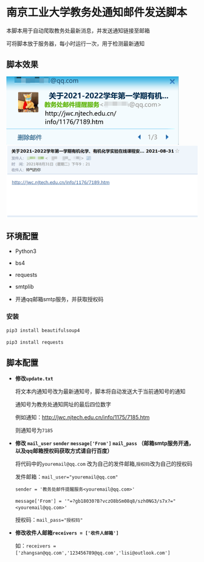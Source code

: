 # 南京工业大学教务处通知邮件发送脚本

本脚本用于自动爬取教务处最新消息，并发送通知链接至邮箱

可将脚本放于服务器，每小时运行一次，用于检测最新通知

## 脚本效果

<img src="./imag-1.png" alt="image-20210831212251795" style="zoom: 67%;" />



<img src="./image-2.png" alt="image-20210831212439573" style="zoom:67%;" />

## 环境配置

- Python3

- bs4

- requests

- smtplib

- 开通qq邮箱smtp服务，并获取授权码

### 安装

`pip3 install beautifulsoup4`

`pip3 install requests`

## 脚本配置

- **修改`update.txt`**

  将文本内通知号改为最新通知号，脚本将自动发送大于当前通知号的通知

  通知号为教务处通知网址的最后四位数字

  例如通知：http://jwc.njtech.edu.cn/info/1175/7185.htm

  则通知号为`7185`

- **修改 `mail_user` `sender` `message['From']` `mail_pass` （邮箱smtp服务开通，以及qq邮箱授权码获取方式请自行百度）**

  将代码中的`youremail@qq.com` 改为自己的发件邮箱,`授权码`改为自己的授权码

  发件邮箱：`mail_user="youremail@qq.com"` 

  ​				   `sender = '教务处邮件提醒服务<youremail@qq.com>'` 

  ​                   `message['From'] = '"=?gb18030?B?vczO8bSm08q8/szh0NG3/s7x?="<youremail@qq.com>'`
  
  授权码：`mail_pass="授权码" `

- **修改收件人邮箱`receivers = ['收件人邮箱']`**

  如：`receivers = ['zhangsan@qq.com','123456789@qq.com','lisi@outlook.com']`

